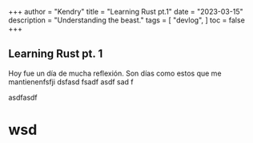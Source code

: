 +++
author = "Kendry"
title = "Learning Rust pt.1"
date = "2023-03-15"
description = "Understanding the beast."
tags = [
    "devlog",
]
toc = false
+++

## Learning Rust pt. 1

Hoy fue un día de mucha reflexión. Son días como estos que me mantienenfsfji
dsfasd
fsadf
asdf
sad
f

asdfasdf

# wsd
